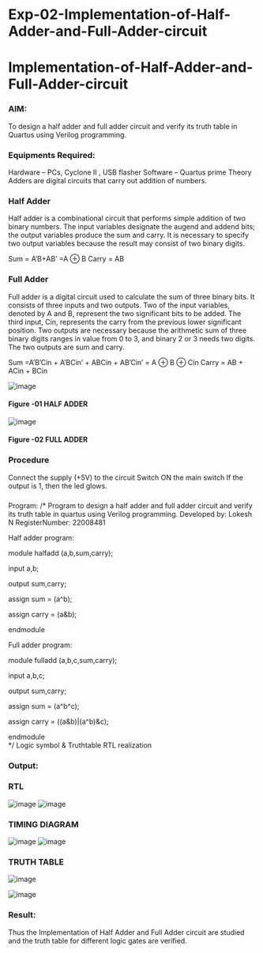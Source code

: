 # Exp-02-Implementation-of-Half-Adder-and-Full-Adder-circuit

# Implementation-of-Half-Adder-and-Full-Adder-circuit
### AIM:
To design a half adder and full adder circuit and verify its truth table in Quartus using Verilog programming.

### Equipments Required:
Hardware – PCs, Cyclone II , USB flasher
Software – Quartus prime
Theory
Adders are digital circuits that carry out addition of numbers.

### Half Adder
Half adder is a combinational circuit that performs simple addition of two binary numbers. The input variables designate the augend and addend bits; the output variables produce the sum and carry. It is necessary to specify two output variables because the result may consist of two binary digits.

Sum = A’B+AB’ =A ⊕ B Carry = AB

### Full Adder
Full adder is a digital circuit used to calculate the sum of three binary bits. It consists of three inputs and two outputs. Two of the input variables, denoted by A and B, represent the two significant bits to be added. The third input, Cin, represents the carry from the previous lower significant position. Two outputs are necessary because the arithmetic sum of three binary digits ranges in value from 0 to 3, and binary 2 or 3 needs two digits. The two outputs are sum and carry.

Sum =A’B’Cin + A’BCin’ + ABCin + AB’Cin’ = A ⊕ B ⊕ Cin Carry = AB + ACin + BCin

 ![image](https://user-images.githubusercontent.com/36288975/163552156-a13e5a56-c638-4110-97d9-8896907c8d25.png)

#### Figure -01 HALF ADDER 


![image](https://user-images.githubusercontent.com/36288975/163552057-b3547877-6d07-45b4-b7e0-bcfebfad9e1d.png)

#### Figure -02 FULL ADDER 

### Procedure

Connect the supply (+5V) to the circuit
Switch ON the main switch
If the output is 1, then the led glows.
### 
Program:
/*
Program to design a half adder and full adder circuit and verify its truth table in quartus using Verilog programming.
Developed by: Lokesh N
RegisterNumber:  22008481

Half adder program:

module halfadd (a,b,sum,carry);

input a,b;

output sum,carry;

assign sum = (a^b);

assign carry = (a&b);

endmodule

Full adder program:

module fulladd (a,b,c,sum,carry);

input a,b,c;

output sum,carry;

assign sum = (a^b^c);

assign carry = ((a&b)|(a^b)&c);

endmodule  
*/
Logic symbol & Truthtable
RTL realization

### Output:
### RTL
![image](https://user-images.githubusercontent.com/119393019/213872889-760cde09-ab04-46ff-b3bf-c9f00cca27aa.png)
![image](https://user-images.githubusercontent.com/119393019/213872903-2ba80c0d-06dd-450b-aadd-f862dc78955f.png)

### TIMING DIAGRAM
![image](https://user-images.githubusercontent.com/119393019/213872947-7ccfe577-44ec-4b80-a3c0-60ce1702c6f3.png)
![image](https://user-images.githubusercontent.com/119393019/213872985-dc206417-0674-4ffb-af4f-35b783fd1ace.png)


### TRUTH TABLE 
![image](https://user-images.githubusercontent.com/119393019/213873012-8fda6e0e-c79c-4d26-8da3-20d6e93c2c9f.png)

![image](https://user-images.githubusercontent.com/119393019/213873032-ff5e7a81-e7a7-48f5-bc69-c551daff0326.png)

### Result:
Thus the Implementation of Half Adder and Full Adder circuit are studied and the truth table for different logic gates are verified.
